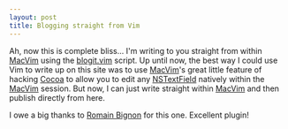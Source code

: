 ```yaml
---
layout: post
title: Blogging straight from Vim
---
```

Ah, now this is complete bliss... I'm writing to you straight from within [MacVim](http://code.google.com/p/macvim/) using the [blogit.vim](http://www.vim.org/scripts/script.php?script_id=2582) script. Up until now, the best way I could use Vim to write up on this site was to use [MacVim](http://code.google.com/p/macvim/)'s great little feature of hacking [Cocoa](http://en.wikipedia.org/wiki/Cocoa_(API)) to allow you to edit any [NSTextField](http://developer.apple.com/documentation/Cocoa/Reference/ApplicationKit/Classes/NSTextField_Class/Reference/Reference.html) natively within the [MacVim](http://code.google.com/p/macvim/) session. But now, I can just write straight within [MacVim](http://code.google.com/p/macvim/) and then publish directly from here.

I owe a big thanks to [Romain Bignon](http://romain.peerfuse.org/) for this one. Excellent plugin!
